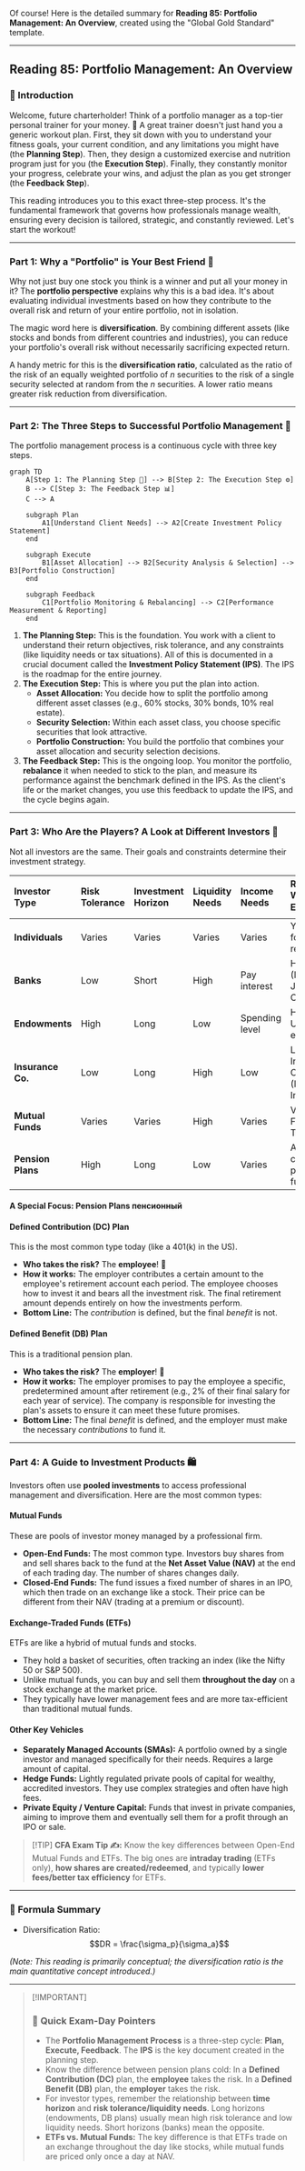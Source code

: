 Of course\! Here is the detailed summary for **Reading 85: Portfolio Management: An Overview**, created using the "Global Gold Standard" template.

-----

## Reading 85: Portfolio Management: An Overview

### 🎯 Introduction

Welcome, future charterholder\! Think of a portfolio manager as a top-tier personal trainer for your money. 💪 A great trainer doesn't just hand you a generic workout plan. First, they sit down with you to understand your fitness goals, your current condition, and any limitations you might have (the **Planning Step**). Then, they design a customized exercise and nutrition program just for you (the **Execution Step**). Finally, they constantly monitor your progress, celebrate your wins, and adjust the plan as you get stronger (the **Feedback Step**).

This reading introduces you to this exact three-step process. It's the fundamental framework that governs how professionals manage wealth, ensuring every decision is tailored, strategic, and constantly reviewed. Let's start the workout\!

-----

### Part 1: Why a "Portfolio" is Your Best Friend 🤝

Why not just buy one stock you think is a winner and put all your money in it? The **portfolio perspective** explains why this is a bad idea. It's about evaluating individual investments based on how they contribute to the overall risk and return of your entire portfolio, not in isolation.

The magic word here is **diversification**. By combining different assets (like stocks and bonds from different countries and industries), you can reduce your portfolio's overall risk without necessarily sacrificing expected return.

A handy metric for this is the **diversification ratio**, calculated as the ratio of the risk of an equally weighted portfolio of *n* securities to the risk of a single security selected at random from the *n* securities. A lower ratio means greater risk reduction from diversification.

-----

### Part 2: The Three Steps to Successful Portfolio Management 🔄

The portfolio management process is a continuous cycle with three key steps.

```mermaid
graph TD
    A[Step 1: The Planning Step 📝] --> B[Step 2: The Execution Step ⚙️]
    B --> C[Step 3: The Feedback Step 📊]
    C --> A

    subgraph Plan
        A1[Understand Client Needs] --> A2[Create Investment Policy Statement]
    end

    subgraph Execute
        B1[Asset Allocation] --> B2[Security Analysis & Selection] --> B3[Portfolio Construction]
    end

    subgraph Feedback
        C1[Portfolio Monitoring & Rebalancing] --> C2[Performance Measurement & Reporting]
    end
```

1.  **The Planning Step:** This is the foundation. You work with a client to understand their return objectives, risk tolerance, and any constraints (like liquidity needs or tax situations). All of this is documented in a crucial document called the **Investment Policy Statement (IPS)**. The IPS is the roadmap for the entire journey.
2.  **The Execution Step:** This is where you put the plan into action.
      * **Asset Allocation:** You decide how to split the portfolio among different asset classes (e.g., 60% stocks, 30% bonds, 10% real estate).
      * **Security Selection:** Within each asset class, you choose specific securities that look attractive.
      * **Portfolio Construction:** You build the portfolio that combines your asset allocation and security selection decisions.
3.  **The Feedback Step:** This is the ongoing loop. You monitor the portfolio, **rebalance** it when needed to stick to the plan, and measure its performance against the benchmark defined in the IPS. As the client's life or the market changes, you use this feedback to update the IPS, and the cycle begins again.

-----

### Part 3: Who Are the Players? A Look at Different Investors 🧐

Not all investors are the same. Their goals and constraints determine their investment strategy.

| Investor Type | Risk Tolerance | Investment Horizon | Liquidity Needs | Income Needs | Real-World Example 🌍 |
| :--- | :--- | :--- | :--- | :--- | :--- |
| **Individuals** | Varies | Varies | Varies | Varies | You saving for retirement\! |
| **Banks** | Low | Short | High | Pay interest | HDFC Bank (India), JPMorgan Chase (US) |
| **Endowments** | High | Long | Low | Spending level | Harvard University's endowment |
| **Insurance Co.** | Low | Long | High | Low | Life Insurance Corporation (LIC) of India |
| **Mutual Funds** | Varies | Varies | High | Varies | Vanguard, Franklin Templeton |
| **Pension Plans** | High | Long | Low | Varies | A large corporate pension fund |

#### **A Special Focus: Pension Plans  пенсионный**

#### **Defined Contribution (DC) Plan**

This is the most common type today (like a 401(k) in the US).

  * **Who takes the risk?** The **employee**\! 🙋
  * **How it works:** The employer contributes a certain amount to the employee's retirement account each period. The employee chooses how to invest it and bears all the investment risk. The final retirement amount depends entirely on how the investments perform.
  * **Bottom Line:** The *contribution* is defined, but the final *benefit* is not.

#### **Defined Benefit (DB) Plan**

This is a traditional pension plan.

  * **Who takes the risk?** The **employer**\! 🏢
  * **How it works:** The employer promises to pay the employee a specific, predetermined amount after retirement (e.g., 2% of their final salary for each year of service). The company is responsible for investing the plan's assets to ensure it can meet these future promises.
  * **Bottom Line:** The final *benefit* is defined, and the employer must make the necessary *contributions* to fund it.

-----

### Part 4: A Guide to Investment Products 🛍️

Investors often use **pooled investments** to access professional management and diversification. Here are the most common types:

#### **Mutual Funds**

These are pools of investor money managed by a professional firm.

  * **Open-End Funds:** The most common type. Investors buy shares from and sell shares back to the fund at the **Net Asset Value (NAV)** at the end of each trading day. The number of shares changes daily.
  * **Closed-End Funds:** The fund issues a fixed number of shares in an IPO, which then trade on an exchange like a stock. Their price can be different from their NAV (trading at a premium or discount).

#### **Exchange-Traded Funds (ETFs)**

ETFs are like a hybrid of mutual funds and stocks.

  * They hold a basket of securities, often tracking an index (like the Nifty 50 or S\&P 500).
  * Unlike mutual funds, you can buy and sell them **throughout the day** on a stock exchange at the market price.
  * They typically have lower management fees and are more tax-efficient than traditional mutual funds.

#### **Other Key Vehicles**

  * **Separately Managed Accounts (SMAs):** A portfolio owned by a single investor and managed specifically for their needs. Requires a large amount of capital.
  * **Hedge Funds:** Lightly regulated private pools of capital for wealthy, accredited investors. They use complex strategies and often have high fees.
  * **Private Equity / Venture Capital:** Funds that invest in private companies, aiming to improve them and eventually sell them for a profit through an IPO or sale.

> [\!TIP]
> **CFA Exam Tip ✍️:** Know the key differences between Open-End Mutual Funds and ETFs. The big ones are **intraday trading** (ETFs only), **how shares are created/redeemed**, and typically **lower fees/better tax efficiency** for ETFs.

-----

### 🧪 Formula Summary

* Diversification Ratio: $$DR = \frac{\sigma_p}{\sigma_a}$$

*(Note: This reading is primarily conceptual; the diversification ratio is the main quantitative concept introduced.)*

-----

> [\!IMPORTANT]
>
> ### 🎯 Quick Exam-Day Pointers
>
>   * The **Portfolio Management Process** is a three-step cycle: **Plan, Execute, Feedback**. The **IPS** is the key document created in the planning step.
>   * Know the difference between pension plans cold: In a **Defined Contribution (DC)** plan, the **employee** takes the risk. In a **Defined Benefit (DB)** plan, the **employer** takes the risk.
>   * For investor types, remember the relationship between **time horizon** and **risk tolerance/liquidity needs**. Long horizons (endowments, DB plans) usually mean high risk tolerance and low liquidity needs. Short horizons (banks) mean the opposite.
>   * **ETFs vs. Mutual Funds:** The key difference is that ETFs trade on an exchange throughout the day like stocks, while mutual funds are priced only once a day at NAV.